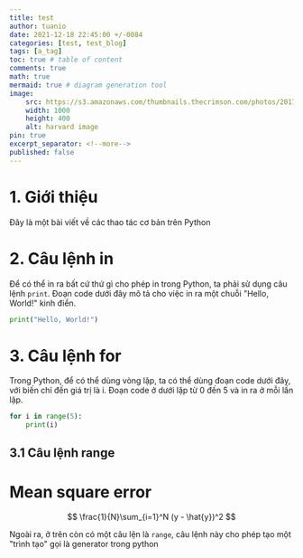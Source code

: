 ```yaml
---
title: test
author: tuanio
date: 2021-12-18 22:45:00 +/-0084
categories: [test, test_blog]
tags: [a_tag]
toc: true # table of content
comments: true 
math: true
mermaid: true # diagram generation tool
image:
    src: https://s3.amazonaws.com/thumbnails.thecrimson.com/photos/2017/04/18/204428_1322547.jpg.1500x1000_q95_crop-smart_upscale.jpg
    width: 1000 
    height: 400
    alt: harvard image
pin: true
excerpt_separator: <!--more-->
published: false
---
```


# 1. Giới thiệu


Đây là một bài viết về các thao tác cơ bản trên Python

<!--more-->
# 2. Câu lệnh in


Để có thể in ra bất cứ thứ gì cho phép in trong Python, ta phải sử dụng câu lệnh `print`. Đoạn code dưới đây mô tả cho việc in ra một chuỗi "Hello, World!" kinh điển.

````python
print("Hello, World!")
````

# 3. Câu lệnh for

Trong Python, để có thể dùng vòng lặp, ta có thể dùng đoạn code dưới đây, với biến chỉ đến giá trị là i. Đoạn code ở dưới lặp từ 0 đến 5 và in ra ở mỗi lần lặp.

````python
for i in range(5):
    print(i)
````

## 3.1 Câu lệnh range


# Mean square error

$$ \frac{1}{N}\sum_{i=1}^N (y - \hat{y})^2 $$

Ngoài ra, ở trên còn có một câu lện là `range`, câu lệnh này cho phép tạo một "trình tạo" gọi là generator trong python